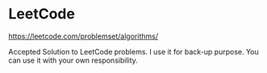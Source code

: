 # LeetCode

https://leetcode.com/problemset/algorithms/

Accepted Solution to LeetCode problems.
I use it for back-up purpose. You can use it with your own responsibility.
